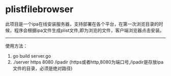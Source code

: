 plistfilebrowser
================
此项目是一个ipa在线安装服务器，支持部署在各个平台，在第一次浏览目录的时候，程序会根据ipa文件生成plist文件,即为浏览的文件，客户端浏览器点击安装。

----------
使用方法：
   1. go build server.go
   2. ./server https 8080 /ipadir (https或者http,8080为端口号,/ipadir是存放ipa文件的目录，必须是绝对路径)
